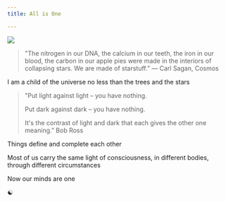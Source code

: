 ```yaml
---
title: All is One 

---
```


![](/assets/static/img/attached-to-all.png)

> "The nitrogen in our DNA, the calcium in our teeth, the iron in our blood, the carbon in our apple pies were made in the interiors of collapsing stars. We are made of starstuff.” ― Carl Sagan, Cosmos

I am a child of the universe no less than the trees and the stars 

> "Put light against light – you have nothing. 
> 
> Put dark against dark – you have nothing. 
> 
> It's the contrast of light and dark that each gives the other one meaning.” Bob Ross 

Things define and complete each other

Most of us carry the same light of consciousness, in different bodies, through different circumstances

Now our minds are one 

☯